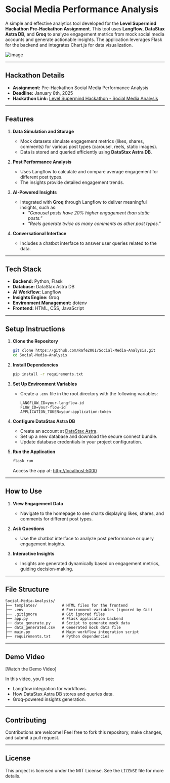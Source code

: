 # Social Media Performance Analysis

A simple and effective analytics tool developed for the **Level Supermind Hackathon Pre-Hackathon Assignment**. This tool uses **Langflow**, **DataStax Astra DB**, and **Groq** to analyze engagement metrics from mock social media accounts and generate actionable insights. The application leverages Flask for the backend and integrates Chart.js for data visualization.

![image](https://github.com/user-attachments/assets/f3eea6a0-c48b-4d41-90d6-d304211b6e6b)


---

## **Hackathon Details**
- **Assignment:** Pre-Hackathon Social Media Performance Analysis
- **Deadline:** January 8th, 2025
- **Hackathon Link:** [Level Supermind Hackathon - Social Media Analysis](#)

---

## **Features**

1. **Data Simulation and Storage**  
   - Mock datasets simulate engagement metrics (likes, shares, comments) for various post types (carousel, reels, static images).  
   - Data is stored and queried efficiently using **DataStax Astra DB**.

2. **Post Performance Analysis**  
   - Uses Langflow to calculate and compare average engagement for different post types.  
   - The insights provide detailed engagement trends.

3. **AI-Powered Insights**  
   - Integrated with **Groq** through Langflow to deliver meaningful insights, such as:
     - *"Carousel posts have 20% higher engagement than static posts."*
     - *"Reels generate twice as many comments as other post types."*

4. **Conversational Interface**  
   - Includes a chatbot interface to answer user queries related to the data.

---

## **Tech Stack**

- **Backend:** Python, Flask  
- **Database:** DataStax Astra DB  
- **AI Workflow:** Langflow  
- **Insights Engine:** Groq  
- **Environment Management:** dotenv  
- **Frontend:** HTML, CSS, JavaScript  

---

## **Setup Instructions**

1. **Clone the Repository**  
   ```bash
   git clone https://github.com/Rafe2001/Social-Media-Analysis.git
   cd Social-Media-Analysis
   ```

2. **Install Dependencies**  
   ```bash
   pip install -r requirements.txt
   ```

3. **Set Up Environment Variables**  
   - Create a `.env` file in the root directory with the following variables:
     ```plaintext
     LANGFLOW_ID=your-langflow-id
     FLOW_ID=your-flow-id
     APPLICATION_TOKEN=your-application-token
     ```

4. **Configure DataStax Astra DB**  
   - Create an account at [DataStax Astra](https://www.datastax.com/).
   - Set up a new database and download the secure connect bundle.
   - Update database credentials in your project configuration.

5. **Run the Application**  
   ```bash
   flask run
   ```
   Access the app at: [http://localhost:5000](http://localhost:5000)

---

## **How to Use**

1. **View Engagement Data**  
   - Navigate to the homepage to see charts displaying likes, shares, and comments for different post types.

2. **Ask Questions**  
   - Use the chatbot interface to analyze post performance or query engagement insights.

3. **Interactive Insights**  
   - Insights are generated dynamically based on engagement metrics, guiding decision-making.

---

## **File Structure**

```plaintext
Social-Media-Analysis/
├── templates/           # HTML files for the frontend
├── .env                 # Environment variables (ignored by Git)
├── .gitignore           # Git ignored files
├── app.py               # Flask application backend
├── data_generate.py     # Script to generate mock data
├── data_generated.csv   # Generated mock data file
├── main.py              # Main workflow integration script
├── requirements.txt     # Python dependencies
```

---

## **Demo Video**

[Watch the Demo Video]

In this video, you’ll see:
- Langflow integration for workflows.
- How DataStax Astra DB stores and queries data.
- Groq-powered insights generation.

---

## **Contributing**

Contributions are welcome! Feel free to fork this repository, make changes, and submit a pull request.

---

## **License**

This project is licensed under the MIT License. See the `LICENSE` file for more details.
